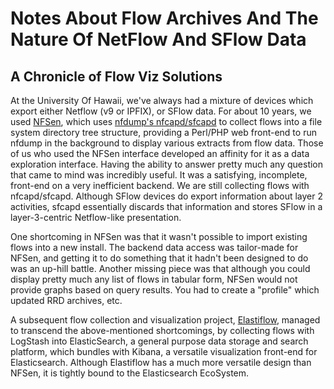 # Notes About Flow Archives And The Nature Of NetFlow And SFlow Data

## A Chronicle of Flow Viz Solutions
At the University Of Hawaii, we've always had a mixture of devices which export either Netflow (v9 or IPFIX), or SFlow data. For about 10 years, we used [NFSen](https://sourceforge.net/projects/nfsen/), which uses [nfdump's nfcapd/sfcapd](https://github.com/phaag/nfdump) to collect flows into a file system directory tree structure, providing a Perl/PHP web front-end to run nfdump in the background to display various extracts from flow data. Those of us who used the NFSen interface developed an affinity for it as a data exploration interface. Having the ability to answer pretty much any question that came to mind was incredibly useful. It was a satisfying, incomplete, front-end on a very inefficient backend. We are still collecting flows with nfcapd/sfcapd. Although SFlow devices do export information about layer 2 activities, sfcapd essentially discards that information and stores SFlow in a layer-3-centric Netflow-like presentation.

One shortcoming in NFSen was that it wasn't possible to import existing flows into a new install. The backend data access was tailor-made for NFSen, and getting it to do something that it hadn't been designed to do was an up-hill battle. Another missing piece was that although you could display pretty much any list of flows in tabular form, NFSen would not provide graphs based on query results. You had to create a "profile" which updated RRD archives, etc. 

A subsequent flow collection and visualization project, [Elastiflow](https://www.elastiflow.com/), managed to transcend the above-mentioned shortcomings, by collecting flows with LogStash into ElasticSearch, a general purpose data storage and search platform, which bundles with Kibana, a versatile visualization front-end for Elasticsearch. Although Elastiflow has a much more versatile design than NFSen, it is tightly bound to the Elasticsearch EcoSystem. 

